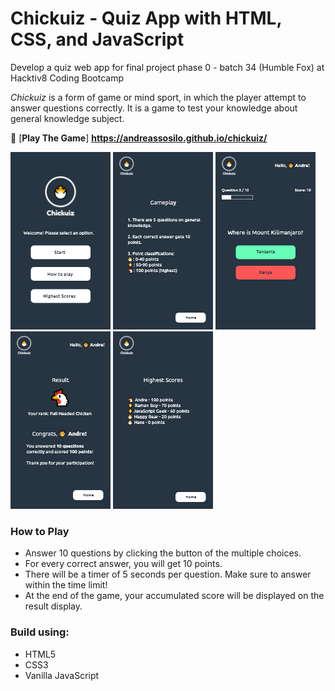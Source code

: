 # Chickuiz - Quiz App with HTML, CSS, and JavaScript

Develop a quiz web app for final project phase 0 - batch 34 (Humble Fox) at Hacktiv8 Coding Bootcamp

*Chickuiz* is a form of game or mind sport, in which the player attempt to answer questions correctly. It is a game to test your knowledge about general knowledge subject.

:baby_chick: [**Play The Game**] **https://andreassosilo.github.io/chickuiz/**

![alt text](https://github.com/andreassosilo/chickuiz/blob/master/assets/chickuiz.png "Chickuiz Home")
![alt text](https://github.com/andreassosilo/chickuiz/blob/master/assets/chickuiz3.png "Chickuiz Gameplay")
![alt text](https://github.com/andreassosilo/chickuiz/blob/master/assets/chickuiz2.png "Chickuiz Game")
![alt text](https://github.com/andreassosilo/chickuiz/blob/master/assets/chickuiz4.png "End Page")
![alt text](https://github.com/andreassosilo/chickuiz/blob/master/assets/chickuiz5.png "Highest Scores")

### How to Play
- Answer 10 questions by clicking the button of the multiple choices.
- For every correct answer, you will get 10 points.
- There will be a timer of 5 seconds per question. Make sure to answer within the time limit!
- At the end of the game, your accumulated score will be displayed on the result display.

### Build using:
- HTML5
- CSS3
- Vanilla JavaScript
